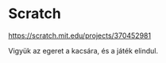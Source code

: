 # Scratch

https://scratch.mit.edu/projects/370452981

Vigyük az egeret a kacsára, és a játék elindul.
